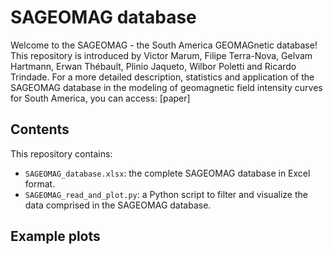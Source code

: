 # SAGEOMAG database
Welcome to the SAGEOMAG - the South America GEOMAGnetic database!
This repository is introduced by Victor Marum, Filipe Terra-Nova, Gelvam Hartmann, Erwan Thébault, Plinio Jaqueto, Wilbor Poletti and Ricardo Trindade.
For a more detailed description, statistics and application of the SAGEOMAG database in the modeling of geomagnetic field intensity curves for South America, you can access:
[paper]

## Contents
This repository contains:
* `SAGEOMAG_database.xlsx`: the complete SAGEOMAG database in Excel format.
* `SAGEOMAG_read_and_plot.py`: a Python script to filter and visualize the data comprised in the SAGEOMAG database.

## Example plots

